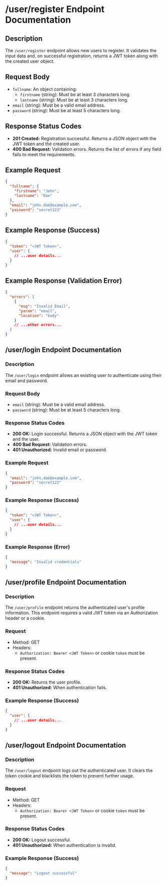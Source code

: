 # /user/register Endpoint Documentation

## Description
The `/user/register` endpoint allows new users to register. It validates the input data and, on successful registration, returns a JWT token along with the created user object.

## Request Body
- `fullname`: An object containing:
  - `firstname` (string): Must be at least 3 characters long.
  - `lastname` (string): Must be at least 3 characters long.
- `email` (string): Must be a valid email address.
- `password` (string): Must be at least 5 characters long.

## Response Status Codes
- **201 Created:** Registration successful. Returns a JSON object with the JWT token and the created user.
- **400 Bad Request:** Validation errors. Returns the list of errors if any field fails to meet the requirements.

## Example Request
```json
{
  "fullname": {
    "firstname": "John",
    "lastname": "Doe"
  },
  "email": "john.doe@example.com",
  "password": "secret123"
}
```

## Example Response (Success)
```json
{
  "token": "<JWT Token>",
  "user": {
    // ...user details...
  }
}
```

## Example Response (Validation Error)
```json
{
  "errors": [
    {
      "msg": "Invalid Email",
      "param": "email",
      "location": "body"
    }
    // ...other errors...
  ]
}
```

## /user/login Endpoint Documentation

### Description
The `/user/login` endpoint allows an existing user to authenticate using their email and password.

### Request Body
- `email` (string): Must be a valid email address.
- `password` (string): Must be at least 5 characters long.

### Response Status Codes
- **200 OK:** Login successful. Returns a JSON object with the JWT token and the user.
- **400 Bad Request:** Validation errors.
- **401 Unauthorized:** Invalid email or password.

### Example Request
```json
{
  "email": "john.doe@example.com",
  "password": "secret123"
}
```

### Example Response (Success)
```json
{
  "token": "<JWT Token>",
  "user": {
    // ...user details...
  }
}
```

### Example Response (Error)
```json
{
  "message": "Invalid credentials"
}
```

## /user/profile Endpoint Documentation

### Description
The `/user/profile` endpoint returns the authenticated user's profile information. This endpoint requires a valid JWT token via an Authorization header or a cookie.

### Request
- Method: GET
- Headers: 
  - `Authorization: Bearer <JWT Token>` or cookie `token` must be present.

### Response Status Codes
- **200 OK:** Returns the user profile.
- **401 Unauthorized:** When authentication fails.

### Example Response (Success)
```json
{
  "user": {
    // ...user details...
  }
}
```

## /user/logout Endpoint Documentation

### Description
The `/user/logout` endpoint logs out the authenticated user. It clears the token cookie and blacklists the token to prevent further usage.

### Request
- Method: GET
- Headers: 
  - `Authorization: Bearer <JWT Token>` or cookie `token` must be present.

### Response Status Codes
- **200 OK:** Logout successful.
- **401 Unauthorized:** When authentication is invalid.

### Example Response (Success)
```json
{
  "message": "Logout successful"
}
```
